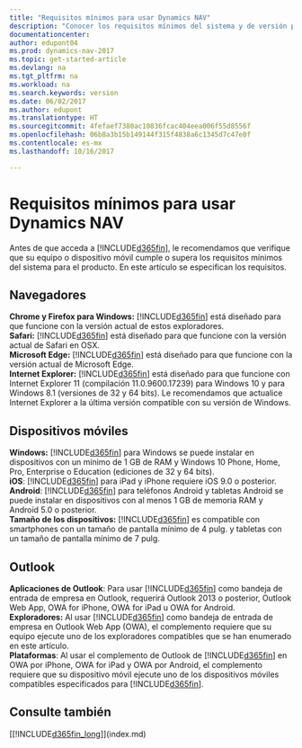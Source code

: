 ```yaml
---
title: "Requisitos mínimos para usar Dynamics NAV"
description: "Conocer los requisitos mínimos del sistema y de versión para usar Dynamics NAV."
documentationcenter: 
author: edupont04
ms.prod: dynamics-nav-2017
ms.topic: get-started-article
ms.devlang: na
ms.tgt_pltfrm: na
ms.workload: na
ms.search.keywords: version
ms.date: 06/02/2017
ms.author: edupont
ms.translationtype: HT
ms.sourcegitcommit: 4fefaef7380ac10836fcac404eea006f55d8556f
ms.openlocfilehash: 06b8a3b15b149144f315f4838a6c1345d7c47e0f
ms.contentlocale: es-mx
ms.lasthandoff: 10/16/2017

---
```

# <a name="minimum-requirements-for-using-dynamics-nav"></a>Requisitos mínimos para usar Dynamics NAV
Antes de que acceda a [!INCLUDE[d365fin](includes/d365fin_md.md)], le recomendamos que verifique que su equipo o dispositivo móvil cumple o supera los requisitos mínimos del sistema para el producto. En este artículo se especifican los requisitos.  

## <a name="browsers"></a>Navegadores
**Chrome y Firefox para Windows:** [!INCLUDE[d365fin](includes/d365fin_md.md)] está diseñado para que funcione con la versión actual de estos exploradores.  
**Safari:** [!INCLUDE[d365fin](includes/d365fin_md.md)] está diseñado para que funcione con la versión actual de Safari en OSX.  
**Microsoft Edge:** [!INCLUDE[d365fin](includes/d365fin_md.md)] está diseñado para que funcione con la versión actual de Microsoft Edge.  
**Internet Explorer:** [!INCLUDE[d365fin](includes/d365fin_md.md)] está diseñado para que funcione con Internet Explorer 11 (compilación 11.0.9600.17239) para Windows 10 y para Windows 8.1 (versiones de 32 y 64 bits). Le recomendamos que actualice Internet Explorer a la última versión compatible con su versión de Windows.  

## <a name="mobile-devices"></a>Dispositivos móviles
**Windows:** [!INCLUDE[d365fin](includes/d365fin_md.md)] para Windows se puede instalar en dispositivos con un mínimo de 1 GB de RAM y Windows 10 Phone, Home, Pro, Enterprise o Education (ediciones de 32 y 64 bits).  
**iOS**: [!INCLUDE[d365fin](includes/d365fin_md.md)] para iPad y iPhone requiere iOS 9.0 o posterior.  
**Android**: [!INCLUDE[d365fin](includes/d365fin_md.md)] para teléfonos Android y tabletas Android se puede instalar en dispositivos con al menos 1 GB de memoria RAM y Android 5.0 o posterior.  
**Tamaño de los dispositivos:** [!INCLUDE[d365fin](includes/d365fin_md.md)] es compatible con smartphones con un tamaño de pantalla mínimo de 4 pulg. y tabletas con un tamaño de pantalla mínimo de 7 pulg.  

## <a name="outlook"></a>Outlook
**Aplicaciones de Outlook**: Para usar [!INCLUDE[d365fin](includes/d365fin_md.md)] como bandeja de entrada de empresa en Outlook, requerirá Outlook 2013 o posterior, Outlook Web App, OWA for iPhone, OWA for iPad u OWA for Android.  
**Exploradores:** Al usar [!INCLUDE[d365fin](includes/d365fin_md.md)] como bandeja de entrada de empresa en Outlook Web App (OWA), el complemento requiere que su equipo ejecute uno de los exploradores compatibles que se han enumerado en este artículo.  
**Plataformas**: Al usar el complemento de Outlook de [!INCLUDE[d365fin](includes/d365fin_md.md)] en OWA por iPhone, OWA for iPad y OWA por Android, el complemento requiere que su dispositivo móvil ejecute uno de los dispositivos móviles compatibles especificados para [!INCLUDE[d365fin](includes/d365fin_md.md)].  

## <a name="see-also"></a>Consulte también
[[!INCLUDE[d365fin_long](includes/d365fin_long_md.md)]](index.md)  

